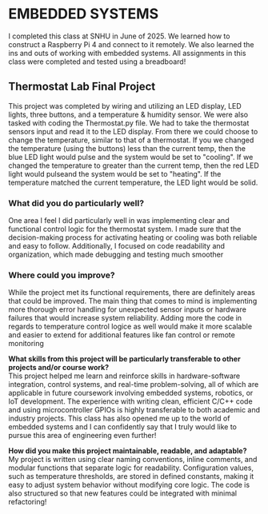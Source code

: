 # **EMBEDDED SYSTEMS**
I completed this class at SNHU in June of 2025. We learned how to construct a Raspberry Pi 4 and connect to it remotely. We also learned the ins and outs of working with embedded systems. All assignments in this class were completed and tested using a breadboard!

## **Thermostat Lab Final Project**
This project was completed by wiring and utilizing an LED display, LED lights, three buttons, and a temperature & humidity sensor. We were also tasked with coding the Thermostat.py file. 
We had to take the thermostat sensors input and read it to the LED display. 
From there we could choose to change the temperature, similar to that of a thermostat. If you we changed the temperature (using the buttons) less than the current temp, then the blue LED light would pulse and the system would be set to "cooling". 
If we changed the temperature to greater than the current temp, then the red LED light would pulseand the system would be set to "heating". If the temperature matched the current temperature, the LED light would be solid. 

### **What did you do particularly well?**<br>
One area I feel I did particularly well in was implementing clear and functional control logic for the thermostat system. I made sure that the decision-making process for activating heating or 
cooling was both reliable and easy to follow. Additionally, I focused on code readability and organization, which made debugging and testing much smoother

### **Where could you improve?**<br>
While the project met its functional requirements, there are definitely areas that could be improved. The main thing that comes to mind is implementing more thorough error handling for unexpected sensor inputs or hardware failures that would increase system reliability.
Adding more the code in regards to temperature control logice as well would make it more scalable and easier to extend for additional features like  fan control or remote monitoring


**What skills from this project will be particularly transferable to other projects and/or course work?**<br>
This project helped me learn and reinforce skills in hardware-software integration, control systems, and real-time problem-solving, all of which are applicable in future coursework involving embedded systems, robotics, or IoT development. 
The experience with writing clean, efficient C/C++ code and using microcontroller GPIOs is highly transferable to both academic and industry projects. This class has also opened me up to the world of embedded systems and I can confidently say that
I truly would like to pursue this area of engineering even further! 

**How did you make this project maintainable, readable, and adaptable?**<br>
My project is written using clear naming conventions, inline comments, and modular functions that separate logic for readability. Configuration values, such as temperature thresholds, 
are stored in defined constants, making it easy to adjust system behavior without modifying core logic. The code is also structured so that new features could be integrated with minimal refactoring!

